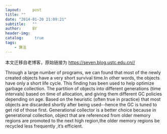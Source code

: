 ```yaml
---
layout:     post
title: ""
date: "2014-01-20 21:09:21"
subtitle:   ""
author:     BY
header-img:
catalog: 	 true
tags:
    - 算法
---
```


本文迁移自老博客，原始链接为 <https://seven.blog.ustc.edu.cn//>

Through a large number of programs, we can found that most of the newly created objects have a very short survival time.In other words, the objects have only a short life cycle. This finding has been used to help optimize garbage collection. The partition of objects into different generations (time intervals) based on time of allocation, and giving them different GC policies depending on age. Based on the heuristic (often true in practice) that most objects are discarded shortly after being used--hence the GC is tuned to get rid of those first.
Generational collector is a better choice because  in generational collection,
object that are referenced from older memory regions are promoted to the next high region,the older memory regions be recycled less frequently ,it’s efficient. 


